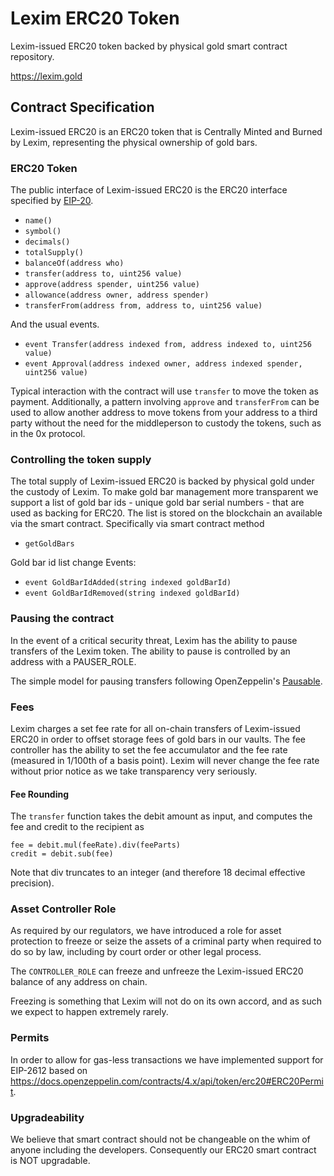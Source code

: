 # Lexim ERC20 Token 
Lexim-issued ERC20 token backed by physical gold smart contract repository.

https://lexim.gold

## Contract Specification

Lexim-issued ERC20 is an ERC20 token that is Centrally Minted and Burned by Lexim,
representing the physical ownership of gold bars.

### ERC20 Token

The public interface of Lexim-issued ERC20 is the ERC20 interface
specified by [EIP-20](https://github.com/ethereum/EIPs/blob/master/EIPS/eip-20.md).

- `name()`
- `symbol()`
- `decimals()`
- `totalSupply()`
- `balanceOf(address who)`
- `transfer(address to, uint256 value)`
- `approve(address spender, uint256 value)`
- `allowance(address owner, address spender)`
- `transferFrom(address from, address to, uint256 value)`

And the usual events.

- `event Transfer(address indexed from, address indexed to, uint256 value)`
- `event Approval(address indexed owner, address indexed spender, uint256 value)`

Typical interaction with the contract will use `transfer` to move the token as payment.
Additionally, a pattern involving `approve` and `transferFrom` can be used to allow another 
address to move tokens from your address to a third party without the need for the middleperson 
to custody the tokens, such as in the 0x protocol. 

### Controlling the token supply

The total supply of Lexim-issued ERC20 is backed by physical gold under the custody of Lexim.
To make gold bar management more transparent we support a list of gold bar ids - unique gold bar serial numbers - that are used as backing for ERC20. The list is stored on the blockchain an available via the smart contract. Specifically via smart contract method

- `getGoldBars`

Gold bar id list change Events:
- `event GoldBarIdAdded(string indexed goldBarId)`
- `event GoldBarIdRemoved(string indexed goldBarId)`

### Pausing the contract

In the event of a critical security threat, Lexim has the ability to pause transfers of the Lexim token. The ability to pause is controlled by an address with a PAUSER_ROLE.

The simple model for pausing transfers following OpenZeppelin's
[Pausable](https://docs.openzeppelin.com/contracts/4.x/api/token/erc20#ERC20Pausable).

### Fees

Lexim charges a set fee rate for all on-chain transfers of Lexim-issued ERC20 in order to offset storage fees of gold bars in our vaults.
The fee controller has the ability to set the fee accumulator and the fee rate (measured in 1/100th of a basis point).
Lexim will never change the fee rate without prior notice as we take transparency very seriously.

#### Fee Rounding
The `transfer` function takes the debit amount as input, and computes the fee and credit to the recipient as
```
fee = debit.mul(feeRate).div(feeParts)
credit = debit.sub(fee)
```
Note that div truncates to an integer (and therefore 18 decimal effective precision).

### Asset Controller Role

As required by our regulators, we have introduced a role for asset protection to freeze or seize the assets of a criminal party when required to do so by law, including by court order or other legal process.

The `CONTROLLER_ROLE` can freeze and unfreeze the Lexim-issued ERC20 balance of any address on chain.

Freezing is something that Lexim will not do on its own accord, and as such we expect to happen extremely rarely.

### Permits

In order to allow for gas-less transactions we have implemented support for EIP-2612 based on https://docs.openzeppelin.com/contracts/4.x/api/token/erc20#ERC20Permit.

### Upgradeability

We believe that smart contract should not be changeable on the whim of anyone including the developers. Consequently our ERC20 smart contract is NOT upgradable.

